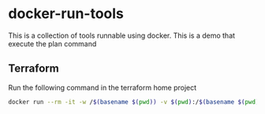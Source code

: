 # docker-run-tools
This is a collection of tools runnable using docker. This is a demo that execute the plan command 


## Terraform

Run the following command in the terraform home project

```bash
docker run --rm -it -w /$(basename $(pwd)) -v $(pwd):/$(basename $(pwd)) -v $HOME/.aws/:/home/root/.aws/ -v ~/.aws:/root/.aws  hashicorp/terraform:1.3.6 plan```
